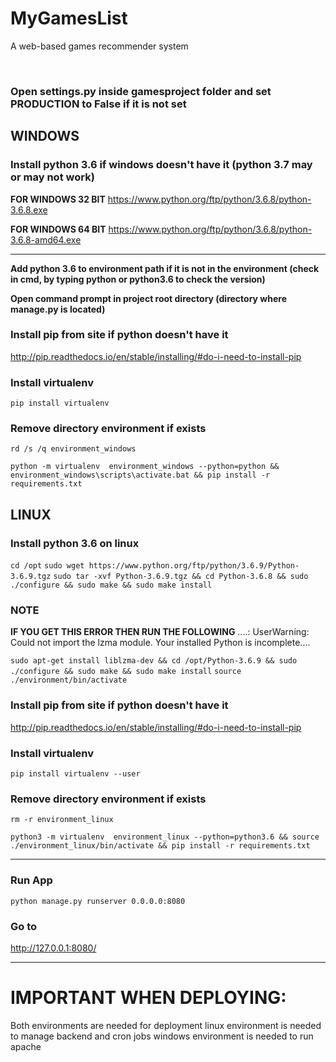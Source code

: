 # MyGamesList
A web-based games recommender system
<div>
  <br>
</div>

### Open settings.py inside gamesproject folder and set PRODUCTION to False if it is not set

## WINDOWS

### Install python 3.6 if windows doesn't have it (python 3.7 may or may not work)

**FOR WINDOWS 32 BIT**
https://www.python.org/ftp/python/3.6.8/python-3.6.8.exe

**FOR WINDOWS 64 BIT**
https://www.python.org/ftp/python/3.6.8/python-3.6.8-amd64.exe

---


**Add python 3.6 to environment path if it is not in the environment (check in cmd, by typing python or python3.6 to check the version)**

**Open command prompt in project root directory (directory where manage.py is located)**

### Install pip from site if python doesn't have it
http://pip.readthedocs.io/en/stable/installing/#do-i-need-to-install-pip

### Install virtualenv
```pip install virtualenv```

### Remove directory environment if exists
```rd /s /q environment_windows```

```python -m virtualenv  environment_windows --python=python && environment_windows\scripts\activate.bat && pip install -r requirements.txt```



## LINUX

### Install python 3.6 on linux
```cd /opt```
```sudo wget https://www.python.org/ftp/python/3.6.9/Python-3.6.9.tgz```
```sudo tar -xvf Python-3.6.9.tgz && cd Python-3.6.8 && sudo ./configure && sudo make && sudo make install```

### NOTE
**IF YOU GET THIS ERROR THEN RUN THE FOLLOWING**
....: UserWarning: Could not import the lzma module. Your installed Python is incomplete....

```sudo apt-get install liblzma-dev && cd /opt/Python-3.6.9 && sudo ./configure && sudo make && sudo make install```
```source ./environment/bin/activate```

### Install pip from site if python doesn't have it
http://pip.readthedocs.io/en/stable/installing/#do-i-need-to-install-pip

### Install virtualenv
```pip install virtualenv --user```

### Remove directory environment if exists
```rm -r environment_linux```


```python3 -m virtualenv  environment_linux --python=python3.6 && source ./environment_linux/bin/activate && pip install -r requirements.txt```


--------------------------------------------------------------------------------------------------------------

### Run App
```python manage.py runserver 0.0.0.0:8080```

### Go to
http://127.0.0.1:8080/



-------------------------------------------------------
# IMPORTANT WHEN DEPLOYING:
Both environments are needed for deployment
linux environment is needed to manage backend and cron jobs 
windows environment is needed to run apache
